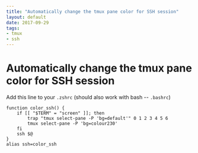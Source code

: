 ```yaml
---
title: "Automatically change the tmux pane color for SSH session"
layout: default
date: 2017-09-29
tags:
- tmux
- ssh
---
```


# Automatically change the tmux pane color for SSH session

Add this line to your `.zshrc` (should also work with bash -- `.bashrc`)

    function color_ssh() {
        if [[ "$TERM" = "screen" ]]; then
            trap "tmux select-pane -P 'bg=default'" 0 1 2 3 4 5 6
            tmux select-pane -P 'bg=colour230'
        fi
        ssh $@
    }
    alias ssh=color_ssh
